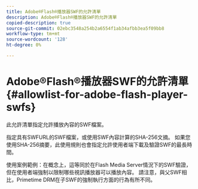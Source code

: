 ```yaml
---
title: Adobe®Flash®播放器SWF的允許清單
description: Adobe®Flash®播放器SWF的允許清單
copied-description: true
source-git-commit: 02ebc3548a254b2a6554f1ab34afbb3ea5f09bb8
workflow-type: tm+mt
source-wordcount: '128'
ht-degree: 0%

---
```


# Adobe®Flash®播放器SWF的允許清單{#allowlist-for-adobe-flash-player-swfs}

此允許清單指定允許播放內容的SWF檔案。

指定具有SWFURL的SWF檔案，或使用SWF內容計算的SHA-256文摘。 如果您使用SHA-256摘要，此使用規則也會指定允許使用者端下載及驗證SWF的最長時間。

使用案例範例：在概念上，這等同於在Flash Media Server情況下的SWF驗證，但在使用者端強制以限制哪些視訊播放器可以播放內容。 請注意，與父SWF相比，Primetime DRM在子SWF的強制執行方面的行為有所不同。
